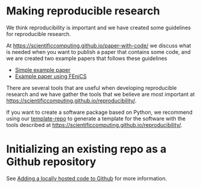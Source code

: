 # Making reproducible research

We think reproducibility is important and we have created some guidelines for reproducible research.

At <https://scientificcomputing.github.io/paper-with-code/> we discuss what is needed when you want to publish a paper that contains some code, and we are created two example papers that follows these guidelines

- [Simple example paper](https://scientificcomputing.github.io/example-paper)
- [Example paper using FEniCS](https://scientificcomputing.github.io/example-paper-fenics)


There are several tools that are useful when developing reproducible research and we have gather the tools that we believe are most important at <https://scientificcomputing.github.io/reproducibility/>.

If you want to create a software package based on Python, we recommend using our [template-repo](https://scientificcomputing.github.io/template-repo/) to generate a template for the software with the tools described at <https://scientificcomputing.github.io/reproducibility/>.


# Initializing an existing repo as a Github repository
See [Adding a locally hosted code to Github](https://docs.github.com/en/get-started/importing-your-projects-to-github/importing-source-code-to-github/adding-locally-hosted-code-to-github) for more information.
